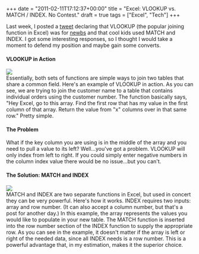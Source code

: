 +++
date = "2011-02-11T17:12:37+00:00"
title = "Excel: VLOOKUP vs. MATCH / INDEX. No Contest."
draft = true
tags = ["Excel", "Tech"]
+++

Last week, I posted a [tweet](http://twitter.com/#!/jmonger/status/35012005412741120) declaring that VLOOKUP (the popular joining function in Excel) was for [newbs](http://www.urbandictionary.com/define.php?term=newb) and that cool kids used MATCH and INDEX. I got some interesting responses, so I thought I would take a moment to defend my position and maybe gain some converts. 

#### VLOOKUP in Action 
![](http://numbermonger.files.wordpress.com/2011/02/untitled.jpg)  
Essentially, both sets of functions are simple ways to join two tables that share a common field. Here's an example of VLOOKUP in action. As you can see, we are trying to join the customer name to a table that contains individual orders using the customer number. The function basically says, "Hey Excel, go to this array. Find the first row that has my value in the first column of that array. Return the value from "x" columns over in that same row." Pretty simple. 

#### The Problem 
What if the key column you are using is in the middle of the array and you need to pull a value to its left? Well...you've got a problem. VLOOKUP will only index from left to right. If you could simply enter negative numbers in the column index value there would be no issue...but you can't. 

#### The Solution: MATCH and INDEX
![](http://numbermonger.files.wordpress.com/2011/02/untitled1.jpg)  
MATCH and INDEX are two separate functions in Excel, but used in concert they can be very powerful. Here's how it works. INDEX requires two inputs: array and row number. (It can also accept a column number, but that's a post for another day.) In this example, the array represents the values you would like to populate in your new table. The MATCH function is inserted into the row number section of the INDEX function to supply the appropriate row. As you can see in the example, it doesn't matter if the array is left or right of the needed data, since all INDEX needs is a row number. This is a powerful advantage that, in my estimation, makes it the superior choice.
